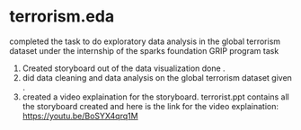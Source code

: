 # terrorism.eda
completed the task to do  exploratory data analysis in the global terrorism dataset  under the internship of the sparks foundation GRIP program 
task 
1) Created storyboard out of the data visualization done .
2) did data cleaning and data analysis on the global terrorism dataset given .
3) created a video explaination for the storyboard.
terrorist.ppt contains all the storyboard created
 and here is the link for the video explaination: https://youtu.be/BoSYX4qrq1M


